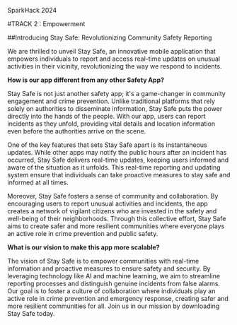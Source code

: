 SparkHack 2024

#TRACK 2 : Empowerment

##Introducing Stay Safe: Revolutionizing Community Safety Reporting

We are thrilled to unveil Stay Safe, an innovative mobile application that empowers individuals to report and access real-time updates on unusual activities in their vicinity, revolutionizing the way we respond to incidents.

**How is our app different from any other Safety App?**

Stay Safe is not just another safety app; it's a game-changer in community engagement and crime prevention. Unlike traditional platforms that rely solely on authorities to disseminate information, Stay Safe puts the power directly into the hands of the people. With our app, users can report incidents as they unfold, providing vital details and location information even before the authorities arrive on the scene.

One of the key features that sets Stay Safe apart is its instantaneous updates. While other apps may notify the public hours after an incident has occurred, Stay Safe delivers real-time updates, keeping users informed and aware of the situation as it unfolds. This real-time reporting and updating system ensure that individuals can take proactive measures to stay safe and informed at all times.

Moreover, Stay Safe fosters a sense of community and collaboration. By encouraging users to report unusual activities and incidents, the app creates a network of vigilant citizens who are invested in the safety and well-being of their neighborhoods. Through this collective effort, Stay Safe aims to create safer and more resilient communities where everyone plays an active role in crime prevention and public safety.

**What is our vision to make this app more scalable?**

The vision of Stay Safe is to empower communities with real-time information and proactive measures to ensure safety and security. By leveraging technology like AI and machine learning, we aim to streamline reporting processes and distinguish genuine incidents from false alarms. Our goal is to foster a culture of collaboration where individuals play an active role in crime prevention and emergency response, creating safer and more resilient communities for all. Join us in our mission by downloading Stay Safe today.
